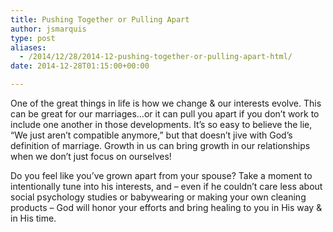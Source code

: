 ```yaml
---
title: Pushing Together or Pulling Apart
author: jsmarquis
type: post
aliases:
  - /2014/12/28/2014-12-pushing-together-or-pulling-apart-html/
date: 2014-12-28T01:15:00+00:00

---
```

One of the great things in life is how we change & our interests evolve. This can be great for our marriages&#8230;or it can pull you apart if you don&#8217;t work to include one another in those developments. It&#8217;s so easy to believe the lie, &#8220;We just aren&#8217;t compatible anymore,&#8221; but that doesn&#8217;t jive with God&#8217;s definition of marriage. Growth in us can bring growth in our relationships when we don&#8217;t just focus on ourselves!

Do you feel like you&#8217;ve grown apart from your spouse? Take a moment to intentionally tune into his interests, and &#8211; even if he couldn&#8217;t care less about social psychology studies or babywearing or making your own cleaning products &#8211; God will honor your efforts and bring healing to you in His way & in His time.